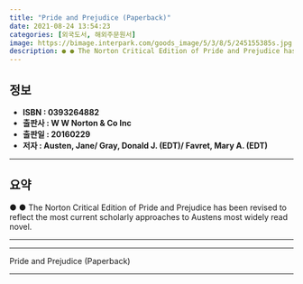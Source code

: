 ```yaml
---
title: "Pride and Prejudice (Paperback)"
date: 2021-08-24 13:54:23
categories: [외국도서, 해외주문원서]
image: https://bimage.interpark.com/goods_image/5/3/8/5/245155385s.jpg
description: ● ● The Norton Critical Edition of Pride and Prejudice has been revised to reflect the most current scholarly approaches to Austens most widely read novel.
---
```


## **정보**

- **ISBN : 0393264882**
- **출판사 : W W Norton & Co Inc**
- **출판일 : 20160229**
- **저자 : Austen, Jane/ Gray, Donald J. (EDT)/ Favret, Mary A. (EDT)**

------



## **요약**

●  ●  The Norton Critical Edition of Pride and Prejudice has been revised to reflect the most current scholarly approaches to Austens most widely read novel.

------



------


Pride and Prejudice (Paperback) 

------


